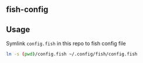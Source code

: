 fish-config
-----------

## Usage

Symlink `config.fish` in this repo to fish config file

```sh
ln -s (pwd)/config.fish ~/.config/fish/config.fish
```
